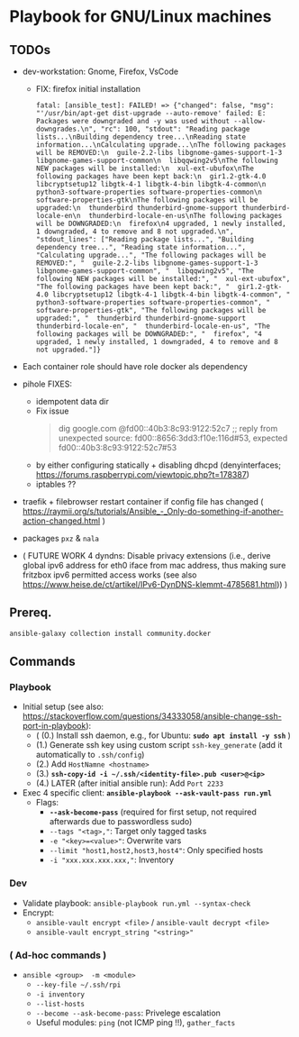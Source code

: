 # Playbook for GNU/Linux machines


## TODOs
- dev-workstation: Gnome, Firefox, VsCode
  - FIX: firefox initial installation
    ```
    fatal: [ansible_test]: FAILED! => {"changed": false, "msg": "'/usr/bin/apt-get dist-upgrade --auto-remove' failed: E: Packages were downgraded and -y was used without --allow-downgrades.\n", "rc": 100, "stdout": "Reading package lists...\nBuilding dependency tree...\nReading state information...\nCalculating upgrade...\nThe following packages will be REMOVED:\n  guile-2.2-libs libgnome-games-support-1-3 libgnome-games-support-common\n  libqqwing2v5\nThe following NEW packages will be installed:\n  xul-ext-ubufox\nThe following packages have been kept back:\n  gir1.2-gtk-4.0 libcryptsetup12 libgtk-4-1 libgtk-4-bin libgtk-4-common\n  python3-software-properties software-properties-common\n  software-properties-gtk\nThe following packages will be upgraded:\n  thunderbird thunderbird-gnome-support thunderbird-locale-en\n  thunderbird-locale-en-us\nThe following packages will be DOWNGRADED:\n  firefox\n4 upgraded, 1 newly installed, 1 downgraded, 4 to remove and 8 not upgraded.\n", "stdout_lines": ["Reading package lists...", "Building dependency tree...", "Reading state information...", "Calculating upgrade...", "The following packages will be REMOVED:", "  guile-2.2-libs libgnome-games-support-1-3 libgnome-games-support-common", "  libqqwing2v5", "The following NEW packages will be installed:", "  xul-ext-ubufox", "The following packages have been kept back:", "  gir1.2-gtk-4.0 libcryptsetup12 libgtk-4-1 libgtk-4-bin libgtk-4-common", "  python3-software-properties software-properties-common", "  software-properties-gtk", "The following packages will be upgraded:", "  thunderbird thunderbird-gnome-support thunderbird-locale-en", "  thunderbird-locale-en-us", "The following packages will be DOWNGRADED:", "  firefox", "4 upgraded, 1 newly installed, 1 downgraded, 4 to remove and 8 not upgraded."]}
    ```

- Each container role should have role docker als dependency

- pihole FIXES:
   - idempotent data dir
   - Fix issue
     > dig google.com @fd00::40b3:8c93:9122:52c7
     ;; reply from unexpected source: fd00::8656:3dd3:f10e:116d#53, expected fd00::40b3:8c93:9122:52c7#53
    - by either configuring statically + disabling dhcpd (denyinterfaces; https://forums.raspberrypi.com/viewtopic.php?t=178387)
    - iptables ??

- traefik + filebrowser  restart container if config file has changed  ( https://raymii.org/s/tutorials/Ansible_-_Only-do-something-if-another-action-changed.html )


- packages `pxz` & `nala`
- ( FUTURE WORK 4 dyndns: Disable privacy extensions (i.e., derive global ipv6 address for eth0 iface from mac address, thus making sure fritzbox ipv6 permitted access works  (see also https://www.heise.de/ct/artikel/IPv6-DynDNS-klemmt-4785681.html)) )



## Prereq.
```bash
ansible-galaxy collection install community.docker
```

## Commands
### Playbook
* Initial setup   (see also: https://stackoverflow.com/questions/34333058/ansible-change-ssh-port-in-playbook):
  * ( (0.) Install ssh daemon, e.g., for Ubuntu: **`sudo apt install -y ssh`** )
  * (1.) Generate ssh key using custom script `ssh-key_generate` (add it automatically to `.ssh/config`)
  * (2.) Add `HostNamne <hostname>`
  * (3.) **`ssh-copy-id -i ~/.ssh/<identity-file>.pub <user>@<ip>`**
  * (4.) LATER (after initial ansible run): Add `Port 2233`
* Exec 4 specific client: **`ansible-playbook --ask-vault-pass run.yml`**
  * Flags:
    * **`--ask-become-pass`**  (required for first setup, not required afterwards due to passwordless sudo)
    * `--tags "<tag>,"`: Target only tagged tasks
    * `-e "<key>=<value>"`: Overwrite vars
    * `--limit "host1,host2,host3,host4"`: Only specified hosts
    * `-i "xxx.xxx.xxx.xxx,"`: Inventory

### Dev
* Validate playbook: `ansible-playbook run.yml --syntax-check`
* Encrypt:
  * `ansible-vault encrypt <file>`   /   `ansible-vault decrypt <file>`
  * `ansible-vault encrypt_string "<string>"`

### ( Ad-hoc commands )
* `ansible <group>  -m <module>`
  * `--key-file ~/.ssh/rpi`
  * `-i inventory`
  * `--list-hosts`
  * `--become --ask-become-pass`: Privelege escalation
  * Useful modules: `ping` (not ICMP ping !!), `gather_facts`
